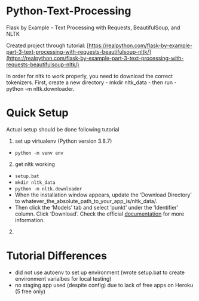 # Python-Text-Processing
Flask by Example – Text Processing with Requests, BeautifulSoup, and NLTK

Created project through tutorial: [https://realpython.com/flask-by-example-part-3-text-processing-with-requests-beautifulsoup-nltk/](https://realpython.com/flask-by-example-part-3-text-processing-with-requests-beautifulsoup-nltk/)


In order for nltk to work properly, you need to download the correct tokenizers. First, create a new directory - mkdir nltk_data - then run - python -m nltk.downloader.





# Quick Setup
Actual setup should be done following tutorial
1. set up virtualenv (Python version 3.8.7)
- `python -m venv env`
2. get nltk working
- `setup.bat`
- `mkdir nltk_data`
- `python -m nltk.downloader`
- When the installation window appears, update the ‘Download Directory’ to whatever_the_absolute_path_to_your_app_is/nltk_data/.
- Then click the ‘Models’ tab and select ‘punkt’ under the ‘Identifier’ column. Click ‘Download’. Check the official [documentation](https://www.nltk.org/data.html#command-line-installation) for more information.
2. 

# Tutorial Differences 
- did not use autoenv to set up environment (wrote setup.bat to create environment varialbes for local testing)
- no staging app used (despite config) due to lack of free apps on Heroku (5 free only)